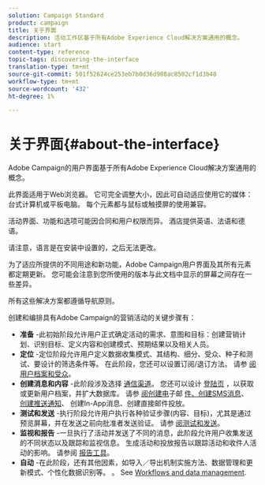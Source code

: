 ```yaml
---
solution: Campaign Standard
product: campaign
title: 关于界面
description: 活动工作区基于所有Adobe Experience Cloud解决方案通用的概念。
audience: start
content-type: reference
topic-tags: discovering-the-interface
translation-type: tm+mt
source-git-commit: 501f52624ce253eb7b0d36d908ac8502cf1d3b48
workflow-type: tm+mt
source-wordcount: '432'
ht-degree: 1%

---
```



# 关于界面{#about-the-interface}

Adobe Campaign的用户界面基于所有Adobe Experience Cloud解决方案通用的概念。

此界面适用于Web浏览器。 它可完全调整大小，因此可自动适应使用它的媒体：台式计算机或平板电脑。 每个元素都与鼠标或触摸屏的使用兼容。

活动界面、功能和选项可能因合同和用户权限而异。 酒店提供英语、法语和德语。

请注意，语言是在安装中设置的，之后无法更改。

为了适应所提供的不同用途和新功能，Adobe Campaign用户界面及其所有元素都定期更新。 您可能会注意到您所使用的版本与此文档中显示的屏幕之间存在一些差异。

所有这些解决方案都遵循导航原则。

创建和编排具有Adobe Campaign的营销活动的关键步骤有：

* **准备** -此初始阶段允许用户正式确定活动的需求、意图和目标：创建营销计划、识别目标、定义内容和创建模式、预期结果以及相关人员。
* **定位** -定位阶段允许用户定义数据收集模式、其结构、细分、受众、种子和测试、要设计的筛选条件等。 在此阶段，您还可以设置订阅/退订方法。 请参 [阅用户档案和受众](../../audiences/using/about-profiles.md)。
* **创建消息和内容** -此阶段涉及选择 [通信渠道](../../channels/using/get-started-communication-channels.md)。 您还可以设计 [登陆页](../../channels/using/getting-started-with-landing-pages.md) ，以获取或更新用户档案，并扩大数据库。 请参 [阅创建电](../../channels/using/creating-an-email.md)子邮 [件、创建SMS消息](../../channels/using/creating-an-sms-message.md)、 [创建推送通知](../../channels/using/preparing-and-sending-a-push-notification.md)、 [](../../channels/using/about-in-app-messaging.md)[](../../channels/using/creating-the-direct-mail.md)创建In-App消息、创建直接邮件投放。
* **测试和发送** -执行阶段允许用户执行各种验证步骤(内容、目标)，尤其是通过预览屏幕，并在发送之前向批准者发送验证。 请参 [阅测试和发送](../../sending/using/get-started-sending-messages.md)。
* **监视和报告** -一旦执行了活动并发送了不同的消息，此阶段允许用户收集发送的不同状态以及跟踪和监视信息。 生成活动和投放报告以跟踪活动和收件人活动的影响。 请参阅 [报告工具](../../reporting/using/about-dynamic-reports.md)。
* **自动** -在此阶段，还有其他因素，如导入／导出机制实施方法、数据管理和更新模式、个性化数据识别等。 。 See [Workflows and data management](../../automating/using/get-started-workflows.md).